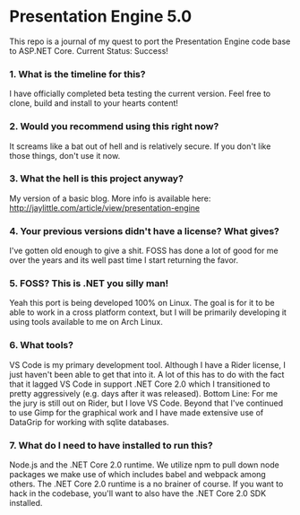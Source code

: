 # Presentation Engine 5.0

This repo is a journal of my quest to port the Presentation Engine code base to ASP.NET Core.  Current Status: Success!

### 1. What is the timeline for this?

I have officially completed beta testing the current version. Feel free to clone, build and install to your hearts content!

### 2. Would you recommend using this right now?

It screams like a bat out of hell and is relatively secure. If you don't like those things, don't use it now.

### 3. What the hell is this project anyway?

My version of a basic blog.  More info is available here:  http://jaylittle.com/article/view/presentation-engine

### 4. Your previous versions didn't have a license? What gives?

I've gotten old enough to give a shit. FOSS has done a lot of good for me over the years and its well past time I start returning the favor.

### 5. FOSS? This is .NET you silly man!

Yeah this port is being developed 100% on Linux.  The goal is for it to be able to work in a cross platform context, but I will be primarily developing it using tools available to me on Arch Linux.

### 6. What tools?

VS Code is my primary development tool. Although I have a Rider license, I just haven't been able to get that into it.  A lot of this has to do with the fact that it lagged VS Code in support .NET Core 2.0 which I transitioned to pretty aggressively (e.g. days after it was released).  Bottom Line: For me the jury is still out on Rider, but I love VS Code.  Beyond that I've continued to use Gimp for the graphical work and I have made extensive use of DataGrip for working with sqlite databases.

### 7. What do I need to have installed to run this?

Node.js and the .NET Core 2.0 runtime.  We utilize npm to pull down node packages we make use of which includes babel and webpack among others.  The .NET Core 2.0 runtime is a no brainer of course.  If you want to hack in the codebase, you'll want to also have the .NET Core 2.0 SDK installed.
